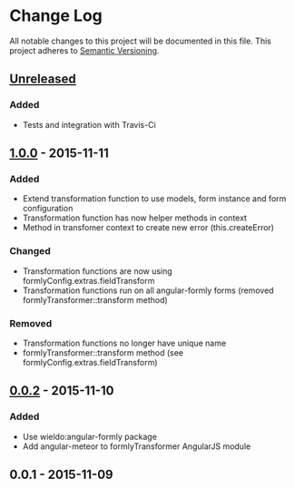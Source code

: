 # Change Log
All notable changes to this project will be documented in this file.
This project adheres to [Semantic Versioning](http://semver.org/).

## [Unreleased]
### Added
- Tests and integration with Travis-Ci

## [1.0.0] - 2015-11-11
### Added
- Extend transformation function to use models, form instance and form configuration
- Transformation function has now helper methods in context
- Method in transfomer context to create new error (this.createError)

### Changed
- Transformation functions are now using formlyConfig.extras.fieldTransform
- Transformation functions run on all angular-formly forms (removed formlyTransformer::transform method)

### Removed
- Transformation functions no longer have unique name
- formlyTransformer::transform method (see formlyConfig.extras.fieldTransform)

## [0.0.2] - 2015-11-10
### Added
- Use wieldo:angular-formly package
- Add angular-meteor to formlyTransformer AngularJS module

## 0.0.1 - 2015-11-09

[Unreleased]: https://github.com/wieldo/angular-formly-transformer/compare/v1.0.0...HEAD
[1.0.0]: https://github.com/wieldo/angular-formly-transformer/compare/v1.0.0...v0.0.2
[0.0.2]: https://github.com/wieldo/angular-formly-transformer/compare/v0.0.1...v0.0.2